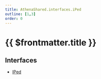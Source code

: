 ```yaml
---
title: AthenaShared.interfaces.iPed
outline: [1,3]
order: 0
---
```


# {{ $frontmatter.title }}


## Interfaces

- [IPed](../interfaces/shared_interfaces_iPed_IPed.md)
